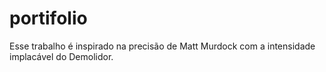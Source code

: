 # portifolio
Esse trabalho é inspirado na precisão de Matt Murdock com a intensidade implacável do Demolidor.

